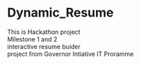 # Dynamic_Resume
This is Hackathon project<br/>
Milestone 1 and 2<br/>
interactive resume buider<br/>
project from Governor Intiative IT Proramme<br/>
